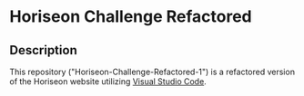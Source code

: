 # Horiseon Challenge Refactored 

## Description

This repository ("Horiseon-Challenge-Refactored-1") is a refactored version of the Horiseon website utilizing [Visual Studio Code](https://code.visualstudio.com). 

